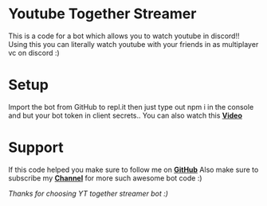 # Youtube Together Streamer
This is a code for a bot which allows you to watch youtube in discord!! Using this you can literally watch youtube with your friends in as multiplayer vc on discord :)

 # Setup
 Import the bot from GitHub to repl.it then just type out npm i in the console and but your bot token in client secrets.. You can also watch this **[Video](https://youtube.com)**
 
 # Support
 If this code helped you make sure to follow me on **[GitHub](https://github.com/drstrangegithub)**
 Also make sure to subscribe my **[Channel](https://youtube.com/discordtricks)** for more such awesome bot code :)
 
 *Thanks for choosing YT together streamer bot :)*
